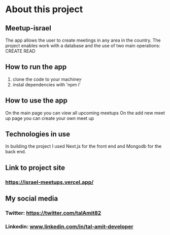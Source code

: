 # About this project
## Meetup-israel
The app allows the user to create meetings in any area in the country.
The project enables work with a database and the use of two main operations:
CREATE
READ

## How to run the app
1. clone the code to your machineץ
2. instal dependencies with 'npm i'

## How to use the app
On the main page you can view all upcoming meetups
On the add new meet up page you can create your own meet up

## Technologies in use
In building the project I used Next.js for the front end and Mongodb for the back end.

## Link to project site
### https://israel-meetups.vercel.app/

## My social media

### Twitter: https://twitter.com/talAmit82
### Linkedin: www.linkedin.com/in/tal-amit-developer
